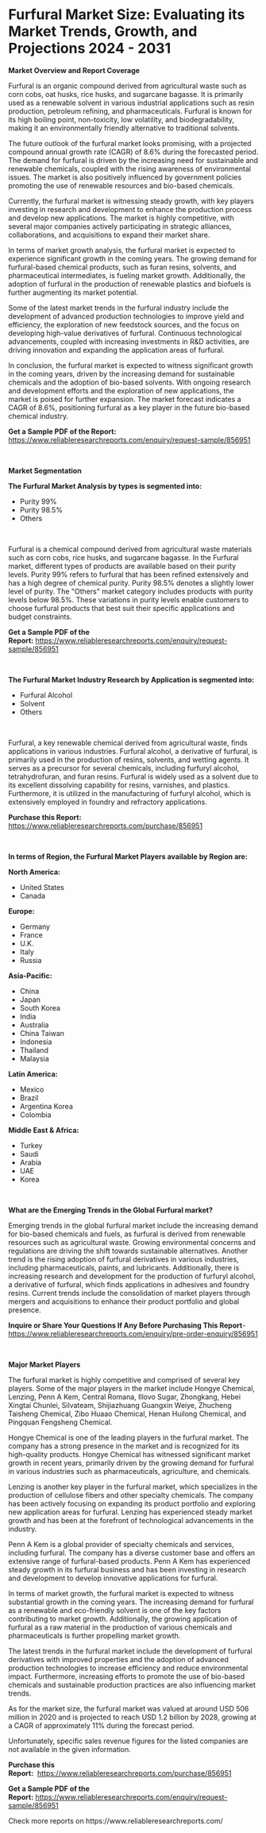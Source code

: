 <p><h1>Furfural Market Size: Evaluating its Market Trends, Growth, and Projections 2024 - 2031</h1></p><p><strong>Market Overview and Report Coverage</strong></p>
<p><p>Furfural is an organic compound derived from agricultural waste such as corn cobs, oat husks, rice husks, and sugarcane bagasse. It is primarily used as a renewable solvent in various industrial applications such as resin production, petroleum refining, and pharmaceuticals. Furfural is known for its high boiling point, non-toxicity, low volatility, and biodegradability, making it an environmentally friendly alternative to traditional solvents.</p><p>The future outlook of the furfural market looks promising, with a projected compound annual growth rate (CAGR) of 8.6% during the forecasted period. The demand for furfural is driven by the increasing need for sustainable and renewable chemicals, coupled with the rising awareness of environmental issues. The market is also positively influenced by government policies promoting the use of renewable resources and bio-based chemicals.</p><p>Currently, the furfural market is witnessing steady growth, with key players investing in research and development to enhance the production process and develop new applications. The market is highly competitive, with several major companies actively participating in strategic alliances, collaborations, and acquisitions to expand their market share.</p><p>In terms of market growth analysis, the furfural market is expected to experience significant growth in the coming years. The growing demand for furfural-based chemical products, such as furan resins, solvents, and pharmaceutical intermediates, is fueling market growth. Additionally, the adoption of furfural in the production of renewable plastics and biofuels is further augmenting its market potential.</p><p>Some of the latest market trends in the furfural industry include the development of advanced production technologies to improve yield and efficiency, the exploration of new feedstock sources, and the focus on developing high-value derivatives of furfural. Continuous technological advancements, coupled with increasing investments in R&D activities, are driving innovation and expanding the application areas of furfural.</p><p>In conclusion, the furfural market is expected to witness significant growth in the coming years, driven by the increasing demand for sustainable chemicals and the adoption of bio-based solvents. With ongoing research and development efforts and the exploration of new applications, the market is poised for further expansion. The market forecast indicates a CAGR of 8.6%, positioning furfural as a key player in the future bio-based chemical industry.</p></p>
<p><strong>Get a Sample PDF of the Report:</strong> <a href="https://www.reliableresearchreports.com/enquiry/request-sample/856951">https://www.reliableresearchreports.com/enquiry/request-sample/856951</a></p>
<p>&nbsp;</p>
<p><strong>Market Segmentation</strong></p>
<p><strong>The Furfural Market Analysis by types is segmented into:</strong></p>
<p><ul><li>Purity 99%</li><li>Purity 98.5%</li><li>Others</li></ul></p>
<p>&nbsp;</p>
<p><p>Furfural is a chemical compound derived from agricultural waste materials such as corn cobs, rice husks, and sugarcane bagasse. In the Furfural market, different types of products are available based on their purity levels. Purity 99% refers to furfural that has been refined extensively and has a high degree of chemical purity. Purity 98.5% denotes a slightly lower level of purity. The "Others" market category includes products with purity levels below 98.5%. These variations in purity levels enable customers to choose furfural products that best suit their specific applications and budget constraints.</p></p>
<p><strong>Get a Sample PDF of the Report:</strong>&nbsp;<a href="https://www.reliableresearchreports.com/enquiry/request-sample/856951">https://www.reliableresearchreports.com/enquiry/request-sample/856951</a></p>
<p>&nbsp;</p>
<p><strong>The Furfural Market Industry Research by Application is segmented into:</strong></p>
<p><ul><li>Furfural Alcohol</li><li>Solvent</li><li>Others</li></ul></p>
<p>&nbsp;</p>
<p><p>Furfural, a key renewable chemical derived from agricultural waste, finds applications in various industries. Furfural alcohol, a derivative of furfural, is primarily used in the production of resins, solvents, and wetting agents. It serves as a precursor for several chemicals, including furfuryl alcohol, tetrahydrofuran, and furan resins. Furfural is widely used as a solvent due to its excellent dissolving capability for resins, varnishes, and plastics. Furthermore, it is utilized in the manufacturing of furfuryl alcohol, which is extensively employed in foundry and refractory applications.</p></p>
<p><strong>Purchase this Report:</strong>&nbsp; <a href="https://www.reliableresearchreports.com/purchase/856951">https://www.reliableresearchreports.com/purchase/856951</a></p>
<p>&nbsp;</p>
<p><strong>In terms of Region, the Furfural Market Players available by Region are:</strong></p>
<p>
    <p> <strong> North America: </strong>
        <ul>
            <li>United States</li>
            <li>Canada</li>
        </ul>
        </p> 
    <p> <strong> Europe: </strong>
        <ul>
            <li>Germany</li>
            <li>France</li>
            <li>U.K.</li>
            <li>Italy</li>
            <li>Russia</li>
        </ul>
        </p> 
    <p> <strong> Asia-Pacific: </strong>
        <ul>
            <li>China</li>
            <li>Japan</li>
            <li>South Korea</li>
            <li>India</li>
            <li>Australia</li>
            <li>China Taiwan</li>
            <li>Indonesia</li>
            <li>Thailand</li>
            <li>Malaysia</li>
        </ul>
        </p> 
    <p> <strong> Latin America: </strong>
        <ul>
            <li>Mexico</li>
            <li>Brazil</li>
            <li>Argentina Korea</li>
            <li>Colombia</li>
        </ul>
        </p> 
    <p> <strong> Middle East & Africa: </strong>
        <ul>
            <li>Turkey</li>
            <li>Saudi</li>
            <li>Arabia</li>
            <li>UAE</li>
            <li>Korea</li>
        </ul>
    </p>
    </p>
<p>&nbsp;</p>
<p><strong>What are the Emerging Trends in the Global Furfural market?</strong></p>
<p><p>Emerging trends in the global furfural market include the increasing demand for bio-based chemicals and fuels, as furfural is derived from renewable resources such as agricultural waste. Growing environmental concerns and regulations are driving the shift towards sustainable alternatives. Another trend is the rising adoption of furfural derivatives in various industries, including pharmaceuticals, paints, and lubricants. Additionally, there is increasing research and development for the production of furfuryl alcohol, a derivative of furfural, which finds applications in adhesives and foundry resins. Current trends include the consolidation of market players through mergers and acquisitions to enhance their product portfolio and global presence.</p></p>
<p><strong>Inquire or Share Your Questions If Any Before Purchasing This Report</strong>- <a href="https://www.reliableresearchreports.com/enquiry/pre-order-enquiry/856951">https://www.reliableresearchreports.com/enquiry/pre-order-enquiry/856951</a></p>
<p>&nbsp;</p>
<p><strong>Major Market Players</strong></p>
<p><p>The furfural market is highly competitive and comprised of several key players. Some of the major players in the market include Hongye Chemical, Lenzing, Penn A Kem, Central Romana, Illovo Sugar, Zhongkang, Hebei Xingtai Chunlei, Silvateam, Shijiazhuang Guangxin Weiye, Zhucheng Taisheng Chemical, Zibo Huaao Chemical, Henan Huilong Chemical, and Pingquan Fengsheng Chemical.</p><p>Hongye Chemical is one of the leading players in the furfural market. The company has a strong presence in the market and is recognized for its high-quality products. Hongye Chemical has witnessed significant market growth in recent years, primarily driven by the growing demand for furfural in various industries such as pharmaceuticals, agriculture, and chemicals.</p><p>Lenzing is another key player in the furfural market, which specializes in the production of cellulose fibers and other specialty chemicals. The company has been actively focusing on expanding its product portfolio and exploring new application areas for furfural. Lenzing has experienced steady market growth and has been at the forefront of technological advancements in the industry.</p><p>Penn A Kem is a global provider of specialty chemicals and services, including furfural. The company has a diverse customer base and offers an extensive range of furfural-based products. Penn A Kem has experienced steady growth in its furfural business and has been investing in research and development to develop innovative applications for furfural.</p><p>In terms of market growth, the furfural market is expected to witness substantial growth in the coming years. The increasing demand for furfural as a renewable and eco-friendly solvent is one of the key factors contributing to market growth. Additionally, the growing application of furfural as a raw material in the production of various chemicals and pharmaceuticals is further propelling market growth.</p><p>The latest trends in the furfural market include the development of furfural derivatives with improved properties and the adoption of advanced production technologies to increase efficiency and reduce environmental impact. Furthermore, increasing efforts to promote the use of bio-based chemicals and sustainable production practices are also influencing market trends.</p><p>As for the market size, the furfural market was valued at around USD 506 million in 2020 and is projected to reach USD 1.2 billion by 2028, growing at a CAGR of approximately 11% during the forecast period.</p><p>Unfortunately, specific sales revenue figures for the listed companies are not available in the given information.</p></p>
<p><strong>Purchase this Report:</strong>&nbsp;&nbsp;<a href="https://www.reliableresearchreports.com/purchase/856951">https://www.reliableresearchreports.com/purchase/856951</a></p>
<p></p>
<p><strong>Get a Sample PDF of the Report:</strong>&nbsp;<a href="https://www.reliableresearchreports.com/enquiry/request-sample/856951">https://www.reliableresearchreports.com/enquiry/request-sample/856951</a></p>
<p>Check more reports on https://www.reliableresearchreports.com/</p>